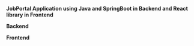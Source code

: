 **JobPortal Application using Java and SpringBoot in Backend and React library in Frontend**

**Backend**


**Frontend**
